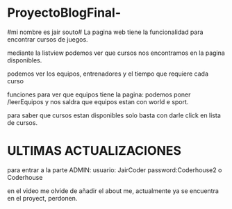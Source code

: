 # ProyectoBlogFinal-

#mi nombre es jair souto#
La pagina web tiene la funcionalidad para encontrar cursos de juegos.

mediante la listview podemos ver que cursos nos encontramos en la pagina disponibles.

podemos ver los equipos, entrenadores y el tiempo que requiere cada curso


funciones para ver que equipos tiene la pagina: podemos poner /leerEquipos y nos saldra que equipos estan con world e sport.

para saber que cursos estan disponibles solo basta con darle click en lista de cursos.


# ULTIMAS ACTUALIZACIONES
para entrar a la parte ADMIN: 
usuario: JairCoder
password:Coderhouse2 o Coderhouse

en el video me olvide de añadir el about me, actualmente ya se encuentra en el proyect, perdonen.





